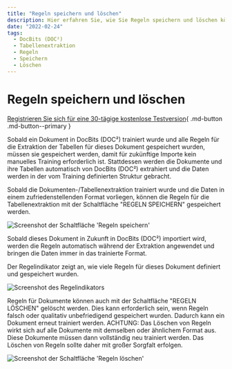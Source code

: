 ```yaml
---
title: "Regeln speichern und löschen"
description: Hier erfahren Sie, wie Sie Regeln speichern und löschen können. Lesen Sie diese wichtige Dokumentation, bevor Sie Regeln löschen.
date: "2022-02-24"
tags:
  - DocBits (DOC²)
  - Tabellenextraktion
  - Regeln
  - Speichern
  - Löschen
---
```


# Regeln speichern und löschen

[Registrieren Sie sich für eine 30-tägige kostenlose Testversion](https://app.polydocs.io){ .md-button .md-button--primary }

Sobald ein Dokument in DocBits (DOC²) trainiert wurde und alle Regeln für die Extraktion der Tabellen für dieses Dokument gespeichert wurden, müssen sie gespeichert werden, damit für zukünftige Importe kein manuelles Training erforderlich ist. Stattdessen werden die Dokumente und ihre Tabellen automatisch von DocBits (DOC²) extrahiert und die Daten werden in der vom Training definierten Struktur gebracht.

Sobald die Dokumenten-/Tabellenextraktion trainiert wurde und die Daten in einem zufriedenstellenden Format vorliegen, können die Regeln für die Tabellenextraktion mit der Schaltfläche "REGELN SPEICHERN" gespeichert werden.

![](/_images/docbits/image-33-1024x763.png "Screenshot der Schaltfläche 'Regeln speichern'")

Sobald dieses Dokument in Zukunft in DocBits (DOC²) importiert wird, werden die Regeln automatisch während der Extraktion angewendet und bringen die Daten immer in das trainierte Format.

Der Regelindikator zeigt an, wie viele Regeln für dieses Dokument definiert und gespeichert wurden.

![](/_images/docbits/image-34.png "Screenshot des Regelindikators")

Regeln für Dokumente können auch mit der Schaltfläche "REGELN LÖSCHEN" gelöscht werden. Dies kann erforderlich sein, wenn Regeln falsch oder qualitativ unbefriedigend gespeichert wurden. Dadurch kann ein Dokument erneut trainiert werden. ACHTUNG: Das Löschen von Regeln wirkt sich auf alle Dokumente mit demselben oder ähnlichem Format aus. Diese Dokumente müssen dann vollständig neu trainiert werden. Das Löschen von Regeln sollte daher mit großer Sorgfalt erfolgen.

![](/_images/docbits/image-35-1024x692.png "Screenshot der Schaltfläche 'Regeln löschen'")